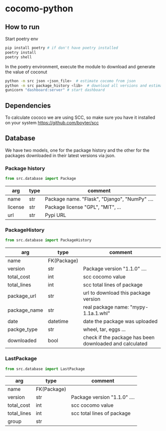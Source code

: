 # cocomo-python

## How to run

Start poetry env

```bash
pip install poetry # if don't have poetry installed
poetry install
poetry shell
```

In the poetry environment, execute the module to download and generate the value of coconut 
```bash
python -m src json <json_file>  # estimate cocomo from json
python -m src package_history <lib>  # download all versions and estimate cocomo
gunicorn "dashboard:server" # start dashboard
```

## Dependencies
To calculate cococo we are using SCC, so make sure you have it installed on your system
https://github.com/boyter/scc

## Database

We have two models, one for the package history and the other for the packages downloaded in their latest versions via json.


### Package history
```Python
from src.database import Package
```
| arg         | type     | comment |
| ---         | ----     | ------- |
| name        | str      | Package name. "Flask", "Django", "NumPy" .... |
| license     | str      | Package license "GPL", "MIT", ...             |
| url         | str      | Pypi URL                                      |

### PackageHistory
```python
from src.database import PackageHistory
```
| arg         | type        | comment |
| ---         | ----        | ------- |
| name        | FK(Package) |         |
| version     | str         | Package version "1.1.0" ....         | 
| total_cost  | int         | scc cocomo value                     |
| total_lines | int         | scc total lines of package           |
| package_url | str         | url to download this package version | 
| package_name| str         | real package name: "mypy-1.1a.1.whl" |
| date        | datetime    | date the package was uploaded        | 
| packge_type | str         | wheel, tar, eggs ...                 |
| downloaded  | bool        | check if the package has been downloaded and calculated | 

### LastPackage
```Python
from src.database import LastPackage
```
| arg         | type        | comment |
| ---         | ----        | ------- |
| name        | FK(Package) |         |
| version     | str         | Package version "1.1.0" ....| 
| total_cost  | int         | scc cocomo value            |
| total_lines | int         | scc total lines of package  |
| group       | str         | |

